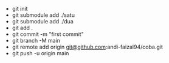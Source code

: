 - git init
- git submodule add ./satu
- git submodule add ./dua
- git add .
- git commit -m "first commit"
- git branch -M main
- git remote add origin git@github.com:andi-faizal94/coba.git
- git push -u origin main
